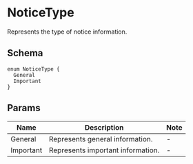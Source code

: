 # NoticeType
Represents the type of notice information.

## Schema
```
enum NoticeType {
  General
  Important
}
```
## Params
| Name | Description | Note |
| --- | --- | --- |
| General | Represents general information. | - |
| Important | Represents important information. | - |
